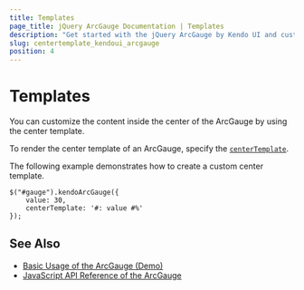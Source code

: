 ```yaml
---
title: Templates
page_title: jQuery ArcGauge Documentation | Templates
description: "Get started with the jQuery ArcGauge by Kendo UI and customize the content of its center by using the center template."
slug: centertemplate_kendoui_arcgauge
position: 4
---
```


# Templates

You can customize the content inside the center of the ArcGauge by using the center template.

To render the center template of an ArcGauge, specify the [`centerTemplate`](/api/javascript/dataviz/ui/arcgauge/configuration/centertemplate).

The following example demonstrates how to create a custom center template.

    $("#gauge").kendoArcGauge({
        value: 30,
        centerTemplate: '#: value #%'
    });

## See Also

* [Basic Usage of the ArcGauge (Demo)](https://demos.telerik.com/kendo-ui/arc-gauge/index)
* [JavaScript API Reference of the ArcGauge](/api/javascript/dataviz/ui/arcgauge)
